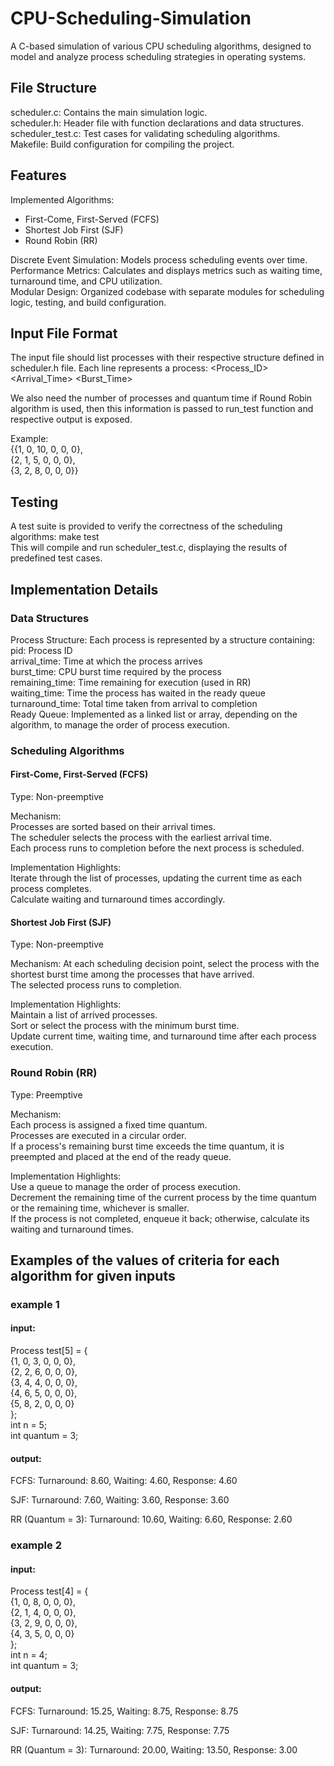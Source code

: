 # CPU-Scheduling-Simulation
A C-based simulation of various CPU scheduling algorithms, designed to model and analyze process scheduling strategies in operating systems.

## File Structure
scheduler.c: Contains the main simulation logic.  
scheduler.h: Header file with function declarations and data structures.  
scheduler_test.c: Test cases for validating scheduling algorithms.  
Makefile: Build configuration for compiling the project.  

## Features
Implemented Algorithms:
- First-Come, First-Served (FCFS)
- Shortest Job First (SJF)
- Round Robin (RR)

Discrete Event Simulation: Models process scheduling events over time.  
Performance Metrics: Calculates and displays metrics such as waiting time, turnaround time, and CPU utilization.  
Modular Design: Organized codebase with separate modules for scheduling logic, testing, and build configuration.  

## Input File Format
The input file should list processes with their respective structure defined in scheduler.h file. Each line represents a process:   <Process_ID> <Arrival_Time> <Burst_Time> <remainingTime> <startTime> <completionTime>

We also need the number of processes and quantum time if Round Robin algorithm is used, then this information is passed to run_test function and respective output is exposed.

Example:  
{{1, 0, 10, 0, 0, 0},  
{2, 1,  5, 0, 0, 0},  
{3, 2,  8, 0, 0, 0}}  

## Testing
A test suite is provided to verify the correctness of the scheduling algorithms: make test  
This will compile and run scheduler_test.c, displaying the results of predefined test cases.

## Implementation Details
### Data Structures
Process Structure: Each process is represented by a structure containing:  
pid: Process ID  
arrival_time: Time at which the process arrives  
burst_time: CPU burst time required by the process  
remaining_time: Time remaining for execution (used in RR)  
waiting_time: Time the process has waited in the ready queue  
turnaround_time: Total time taken from arrival to completion  
Ready Queue: Implemented as a linked list or array, depending on the algorithm, to manage the order of process execution.

### Scheduling Algorithms
#### First-Come, First-Served (FCFS)
Type: Non-preemptive

Mechanism:  
Processes are sorted based on their arrival times.  
The scheduler selects the process with the earliest arrival time.  
Each process runs to completion before the next process is scheduled.  

Implementation Highlights:  
Iterate through the list of processes, updating the current time as each process completes.     
Calculate waiting and turnaround times accordingly.  

#### Shortest Job First (SJF)
Type: Non-preemptive

Mechanism:
At each scheduling decision point, select the process with the shortest burst time among the processes that have arrived.  
The selected process runs to completion.  

Implementation Highlights:  
Maintain a list of arrived processes.  
Sort or select the process with the minimum burst time.  
Update current time, waiting time, and turnaround time after each process execution.  

### Round Robin (RR)
Type: Preemptive  

Mechanism:  
Each process is assigned a fixed time quantum.  
Processes are executed in a circular order.  
If a process's remaining burst time exceeds the time quantum, it is preempted and placed at the end of the ready queue.

Implementation Highlights:  
Use a queue to manage the order of process execution.  
Decrement the remaining time of the current process by the time quantum or the remaining time, whichever is smaller.  
If the process is not completed, enqueue it back; otherwise, calculate its waiting and turnaround times.  

## Examples of the values of criteria for each algorithm for given inputs 
### example 1
#### input:
Process test[5] = {  
    {1, 0, 3, 0, 0, 0},  
    {2, 2, 6, 0, 0, 0},  
    {3, 4, 4, 0, 0, 0},  
    {4, 6, 5, 0, 0, 0},  
    {5, 8, 2, 0, 0, 0}  
};  
int n = 5;  
int quantum = 3;  

#### output:
FCFS:  Turnaround: 8.60, Waiting: 4.60, Response: 4.60

SJF:  Turnaround: 7.60, Waiting: 3.60, Response: 3.60

RR (Quantum = 3):  Turnaround: 10.60, Waiting: 6.60, Response: 2.60

### example 2
#### input:
Process test[4] = {  
    {1, 0, 8, 0, 0, 0},  
    {2, 1, 4, 0, 0, 0},  
    {3, 2, 9, 0, 0, 0},  
    {4, 3, 5, 0, 0, 0}  
};  
int n = 4;  
int quantum = 3;  

#### output:
FCFS:  Turnaround: 15.25, Waiting: 8.75, Response: 8.75

SJF:  Turnaround: 14.25, Waiting: 7.75, Response: 7.75

RR (Quantum = 3):  Turnaround: 20.00, Waiting: 13.50, Response: 3.00
         
